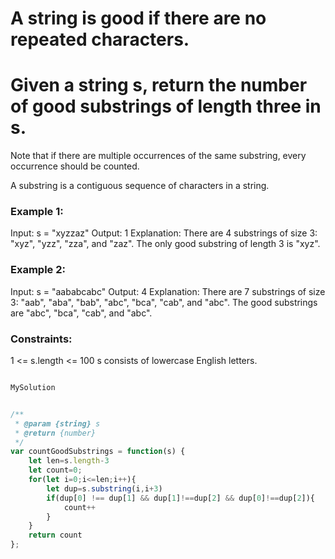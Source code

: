 # A string is good if there are no repeated characters.

# Given a string s​​​​​, return the number of good substrings of length three in s​​​​​​.

Note that if there are multiple occurrences of the same substring, every occurrence should be counted.

A substring is a contiguous sequence of characters in a string.

 

### Example 1:

Input: s = "xyzzaz"
Output: 1
Explanation: There are 4 substrings of size 3: "xyz", "yzz", "zza", and "zaz". 
The only good substring of length 3 is "xyz".

### Example 2:

Input: s = "aababcabc"
Output: 4
Explanation: There are 7 substrings of size 3: "aab", "aba", "bab", "abc", "bca", "cab", and "abc".
The good substrings are "abc", "bca", "cab", and "abc".
 

### Constraints:

1 <= s.length <= 100
s​​​​​​ consists of lowercase English letters.



``` javascript

MySolution


/**
 * @param {string} s
 * @return {number}
 */
var countGoodSubstrings = function(s) {
    let len=s.length-3
    let count=0;
    for(let i=0;i<=len;i++){
        let dup=s.substring(i,i+3)
        if(dup[0] !== dup[1] && dup[1]!==dup[2] && dup[0]!==dup[2]){
            count++
        }
    }
    return count
};
